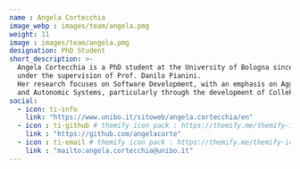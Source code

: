 ```yaml
---
name : Angela Cortecchia
image_webp : images/team/angela.pmg
weight: 11
image : images/team/angela.pmg
designation: PhD Student
short_description: >-
  Angela Cortecchia is a PhD student at the University of Bologna since November 2024,
  under the supervision of Prof. Danilo Pianini.
  Her research focuses on Software Development, with an emphasis on Aggregate Computing, Collective Systems, Multi-Agent Systems, 
  and Autonomic Systems, particularly through the development of Collektive, an open-source tool for Aggregate Computing.
social:
  - icon: ti-info
    link: "https://www.unibo.it/sitoweb/angela.cortecchia/en"
  - icon : ti-github # themify icon pack : https://themify.me/themify-icons
    link : "https://github.com/angelacorte"
  - icon : ti-email # themify icon pack : https://themify.me/themify-icons
    link : "mailto:angela.cortecchia@unibo.it"
---
```


